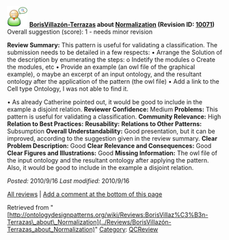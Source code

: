 [![](../images/thumb/2/29/Reviewer.png/48px-Reviewer.png)](../Image/Reviewer.png "Reviewer.png")
__[BorisVillazón-Terrazas](../User/BorisVillazón-Terrazas "User:BorisVillazón-Terrazas") about [Normalization](../Submissions/Normalization "Submissions:Normalization") (Revision ID: [10071](../Submissions/Normalization@oldid=10071 "http://ontologydesignpatterns.org/wiki/Submissions:Normalization?oldid=10071"))__
Overall suggestion (score): 1 - needs minor revision




 __Review Summary:__ This pattern is useful for validating a classification.
The submission needs to be detailed in a few respects:
• Arrange the Solution of the description by enumerating the steps:
o Indetify the modules
o Create the modules, etc
• Provide an example (an owl file of the graphical example),
o maybe an excerpt of an input ontology, and the resultant ontology after the application of the pattern (the owl file)
• Add a link to the Cell type Ontology, I was not able to find it.



• As already Catherine pointed out, it would be good to include in the example a disjoint relation.
__Reviewer Confidence:__ Medium
__Problems:__ This pattern is useful for validating a classification.
__Community Relevance:__ High
__Relation to Best Practices:__ 
__Reusability:__ 
__Relations to Other Patterns:__ Subsumption
__Overall Understandability:__ Good presentation, but it can be improved, according to the suggestion given in the review summary.
__Clear Problem Description:__ Good
__Clear Relevance and Consequences:__ Good
__Clear Figures and Illustrations:__ Good
__Missing Information:__ The owl file of the input ontology and the resultant ontology after applying the pattern.
Also, it would be good to include in the example a disjoint relation.

_Posted:_ 2010/9/16 _Last modified:_ 2010/9/16



[All reviews](../Reviews/Main "Reviews:Main") | [Add a comment at the bottom of this page](index.php@title=Odp%253AAdd_comment&target=../Reviews/BorisVillazón-Terrazas_about_Normalization#New_comment "http://ontologydesignpatterns.org/wiki/index.php?title=Odp:Add_comment&target=Reviews:BorisVillaz%C3%B3n-Terrazas_about_Normalization#New_comment")


Retrieved from "[http://ontologydesignpatterns.org/wiki/Reviews:BorisVillaz%C3%B3n-Terrazas\_about\_Normalization](../Reviews/BorisVillazón-Terrazas_about_Normalization)"
 [Category](http://ontologydesignpatterns.org/wiki/Special:Categories "Special:Categories"): [QCReview](../Category/QCReview "Category:QCReview")
